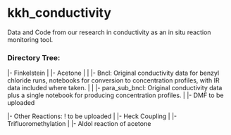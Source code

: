 # kkh_conductivity
Data and Code from our research in conductivity as an in situ reaction monitoring tool.

### Directory Tree:
|- Finkelstein
| |- Acetone
| | |- Bncl: Original conductivity data for benzyl chloride runs, notebooks for conversion to concentration profiles, with IR data included where taken.
| | |- para_sub_bncl: Original conductivity data plus a single notebook for producing concentration profiles.
| |- DMF
    to be uploaded

|- Other Reactions: ! to be uploaded 
| |- Heck Coupling
| |- Trifluoromethylation
| |- Aldol reaction of acetone
